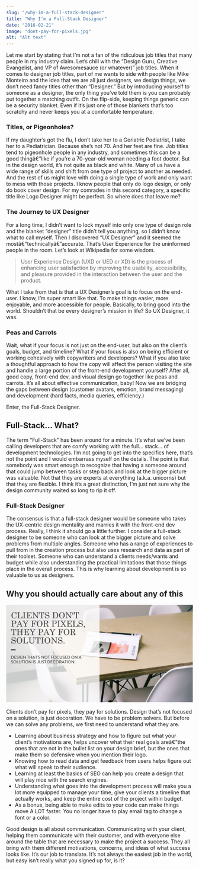 ```yaml
---
slug: "/why-im-a-full-stack-designer"
title: "Why I’m a Full-Stack Designer"
date: "2016-02-21"
image: "dont-pay-for-pixels.jpg"
alt: "Alt text"
---
```



Let me start by stating that I’m not a fan of the ridiculous job titles that many people in my industry claim. Let’s chill with the “Design Guru, Creative Evangelist, and VP of Awesomesauce (or whatever)” job titles. When it comes to designer job titles, part of me wants to side with people like Mike Monteiro and the idea that we are all just designers, we design things, we don’t need fancy titles other than “Designer.” But by introducing yourself to someone as a designer, the only thing you’ve told them is you can probably put together a matching outfit. On the flip-side, keeping things generic can be a security blanket. Even if it’s just one of those blankets that’s too scratchy and never keeps you at a comfortable temperature.

### Titles, or Pigeonholes?
If my daughter’s got the flu, I don’t take her to a Geriatric Podiatrist, I take her to a Pediatrician. Because she’s not 70. And her feet are fine. Job titles tend to pigeonhole people in any industry, and sometimes this can be a good thingâ€”like if you’re a 70-year-old woman needing a foot doctor. But in the design world, it’s not quite as black and white. Many of us have a wide range of skills and shift from one type of project to another as needed. And the rest of us might love with doing a single type of work and only want to mess with those projects. I know people that only do logo design, or only do book cover design. For my comrades in this second category, a specific title like Logo Designer might be perfect. So where does that leave me?

### The Journey to UX Designer
For a long time, I didn’t want to lock myself into only one type of design role and the blanket “designer” title didn’t tell you anything, so I didn’t know what to call myself. Then I discovered “UX Designer” and it seemed the mostâ€”technicallyâ€”accurate. That’s User Experience for the uninformed people in the room. Let’s look at Wikipedia for some wisdom.

>User Experience Design (UXD or UED or XD) is the process of enhancing user satisfaction by improving the usability, accessibility, and pleasure provided in the interaction between the user and the product.

What I take from that is that a UX Designer’s goal is to focus on the end-user. I know, I’m super smart like that. To make things easier, more enjoyable, and more accessible for people. Basically, to bring good into the world. Shouldn’t that be every designer’s mission in life? So UX Designer, it was.

### Peas and Carrots
Wait, what if your focus is not just on the end-user, but also on the client’s goals, budget, and timeline? What if your focus is also on being efficient or working cohesively with copywriters and developers? What if you also take a thoughtful approach to how the copy will affect the person visiting the site and handle a large portion of the front-end development yourself? After all, good copy, front-end dev, and visual design go together like peas and carrots. It’s all about effective communication, baby! Now we are bridging the gaps between design (customer avatars, emotion, brand messaging) and development (hard facts, media queries, efficiency.)

Enter, the Full-Stack Designer.

## Full-Stack… What?
The term “Full-Stack” has been around for a minute. It’s what we’ve been calling developers that are comfy working with the full… stack… of development technologies. I’m not going to get into the specifics here, that’s not the point and I would embarrass myself on the details. The point is that somebody was smart enough to recognize that having a someone around that could jump between tasks or step back and look at the bigger picture was valuable. Not that they are experts at everything (a.k.a. unicorns) but that they are flexible. I think it’s a great distinction, I’m just not sure why the design community waited so long to rip it off.

### Full-Stack Designer
The consensus is that a full-stack designer would be someone who takes the UX-centric design mentality and marries it with the front-end dev process. Really, I think it should go a little further. I consider a full-stack designer to be someone who can look at the bigger picture and solve problems from multiple angles. Someone who has a range of experiences to pull from in the creation process but also uses research and data as part of their toolset. Someone who can understand a clients needs/wants and budget while also understanding the practical limitations that those things place in the overall process. This is why learning about development is so valuable to us as designers.

## Why you should actually care about any of this
![Image of a table with text that reads: Clients don't pay for pixels, they pay for solutions -- Design that's not focused on a solution is just decoration.](dont-pay-for-pixels.jpg)

Clients don’t pay for pixels, they pay for solutions. Design that’s not focused on a solution, is just decoration. We have to be problem solvers. But before we can solve any problems, we first need to understand what they are.

- Learning about business strategy and how to figure out what your client’s motivations are, helps uncover what their real goals areâ€”the ones that are not in the bullet list on your design brief, but the ones that make them so defensive when you mention their logo.
- Knowing how to read data and get feedback from users helps figure out what will speak to their audience.
- Learning at least the basics of SEO can help you create a design that will play nice with the search engines.
- Understanding what goes into the development process will make you a lot more equipped to manage your time, give your clients a timeline that actually works, and keep the entire cost of the project within budget.
- As a bonus, being able to make edits to your code can make things move A LOT faster. You no longer have to play email tag to change a font or a color.

Good design is all about communication. Communicating with your client, helping them communicate with their customer, and with everyone else around the table that are necessary to make the project a success. They all bring with them different motivations, concerns, and ideas of what success looks like. It’s our job to translate. It’s not always the easiest job in the world, but easy isn’t really what you signed up for, is it?